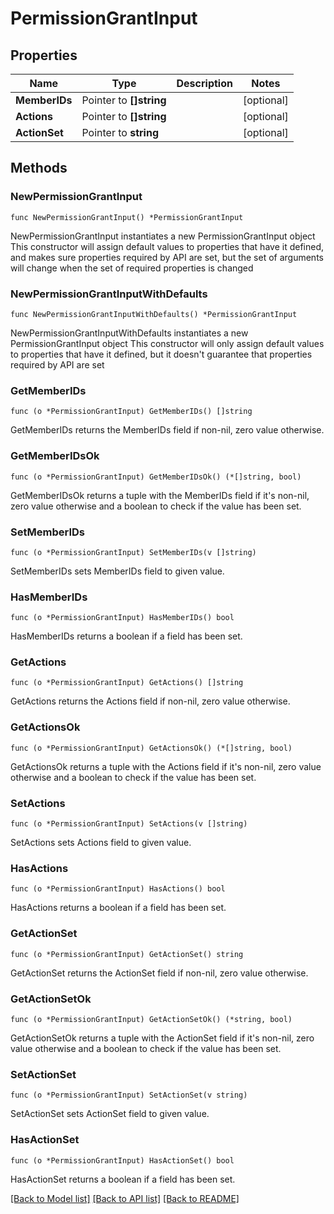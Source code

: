 # PermissionGrantInput

## Properties

Name | Type | Description | Notes
------------ | ------------- | ------------- | -------------
**MemberIDs** | Pointer to **[]string** |  | [optional] 
**Actions** | Pointer to **[]string** |  | [optional] 
**ActionSet** | Pointer to **string** |  | [optional] 

## Methods

### NewPermissionGrantInput

`func NewPermissionGrantInput() *PermissionGrantInput`

NewPermissionGrantInput instantiates a new PermissionGrantInput object
This constructor will assign default values to properties that have it defined,
and makes sure properties required by API are set, but the set of arguments
will change when the set of required properties is changed

### NewPermissionGrantInputWithDefaults

`func NewPermissionGrantInputWithDefaults() *PermissionGrantInput`

NewPermissionGrantInputWithDefaults instantiates a new PermissionGrantInput object
This constructor will only assign default values to properties that have it defined,
but it doesn't guarantee that properties required by API are set

### GetMemberIDs

`func (o *PermissionGrantInput) GetMemberIDs() []string`

GetMemberIDs returns the MemberIDs field if non-nil, zero value otherwise.

### GetMemberIDsOk

`func (o *PermissionGrantInput) GetMemberIDsOk() (*[]string, bool)`

GetMemberIDsOk returns a tuple with the MemberIDs field if it's non-nil, zero value otherwise
and a boolean to check if the value has been set.

### SetMemberIDs

`func (o *PermissionGrantInput) SetMemberIDs(v []string)`

SetMemberIDs sets MemberIDs field to given value.

### HasMemberIDs

`func (o *PermissionGrantInput) HasMemberIDs() bool`

HasMemberIDs returns a boolean if a field has been set.

### GetActions

`func (o *PermissionGrantInput) GetActions() []string`

GetActions returns the Actions field if non-nil, zero value otherwise.

### GetActionsOk

`func (o *PermissionGrantInput) GetActionsOk() (*[]string, bool)`

GetActionsOk returns a tuple with the Actions field if it's non-nil, zero value otherwise
and a boolean to check if the value has been set.

### SetActions

`func (o *PermissionGrantInput) SetActions(v []string)`

SetActions sets Actions field to given value.

### HasActions

`func (o *PermissionGrantInput) HasActions() bool`

HasActions returns a boolean if a field has been set.

### GetActionSet

`func (o *PermissionGrantInput) GetActionSet() string`

GetActionSet returns the ActionSet field if non-nil, zero value otherwise.

### GetActionSetOk

`func (o *PermissionGrantInput) GetActionSetOk() (*string, bool)`

GetActionSetOk returns a tuple with the ActionSet field if it's non-nil, zero value otherwise
and a boolean to check if the value has been set.

### SetActionSet

`func (o *PermissionGrantInput) SetActionSet(v string)`

SetActionSet sets ActionSet field to given value.

### HasActionSet

`func (o *PermissionGrantInput) HasActionSet() bool`

HasActionSet returns a boolean if a field has been set.


[[Back to Model list]](../README.md#documentation-for-models) [[Back to API list]](../README.md#documentation-for-api-endpoints) [[Back to README]](../README.md)


